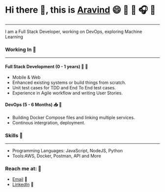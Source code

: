 # Hi there 👋, this is [Aravind](https://www.linkedin.com/in/n-aravind/) :smile: :book: :pencil: :headphones: :pizza:

---

I am a Full Stack Developer, working on DevOps, exploring Machine Learning

### Working In :briefcase:

---

#### Full Stack Development (0 - 1 years) :briefcase: :iphone:

- Mobile & Web
- Enhanced existing systems or build things from scratch.
- Unit test cases for TDD and End To End test cases.
- Experience in Agile workflow and writing User Stories.

#### DevOps (5 - 6 Months) :inbox_tray: :construction_worker:

- Building Docker Compose files and linking multiple services.
- Continous intergration, deployment.

### Skills :wrench:

---

- Programming Languages: JavaScript, NodeJS, Python
- Tools:AWS, Docker, Postman, API and More

### Reach me at: :metal:

- [Email](mailto:aravind1808@gmail.com) :email:
- [LinkedIn](https://www.linkedin.com/in/n-aravind/) :tea:

<!--
**Aravind-N-s/Aravind-N-s** is a ✨ _special_ ✨ repository because its `README.md` (this file) appears on your GitHub profile.

Here are some ideas to get you started:

- 🔭 I’m currently working on ...
- 🌱 I’m currently learning ...
- 👯 I’m looking to collaborate on ...
- 🤔 I’m looking for help with ...
- 💬 Ask me about ...
- 📫 How to reach me: ...
- 😄 Pronouns: ...
- ⚡ Fun fact: ...
  -->
